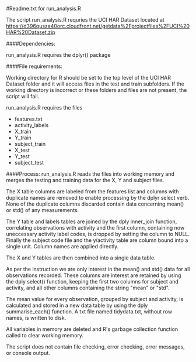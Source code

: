 #Readme.txt for run_analysis.R

The script run_analysis.R requries the UCI HAR Dataset located at
https://d396qusza40orc.cloudfront.net/getdata%2Fprojectfiles%2FUCI%20HAR%20Dataset.zip

####Dependencies: 

run_analysis.R requires the dplyr() package

####File requirements:

Working directory for R should be set to the top level of the UCI HAR Dataset folder and it will access files in the test and train subfolders. If the working directory is incorrect or these folders and files are not present, the script will fail.

run_analysis.R requires the files
- features.txt
- activity_labels
- X_train
- Y_train
- subject_train
- X_test
- Y_test
- subject_test

####Process:
run_analysis.R reads the files into working memory and merges the testing and training data for the X, Y and subject files.

The X table columns are labeled from the features list and columns with duplicate names are removed to enable processing by the dplyr select verb. None of the duplicate columns discarded contain data concerning mean() or std() of any measurements.

The Y table and labels tables are joined by the dply inner_join function, correlating observations with activity and the first column, containing now uneccessary activity label codes, is dropped by setting the column to NULL. Finally the subject code file and the y/activity table are column bound into a single unit. Column names are applied directly.

The X and Y tables are then combined into a single data table. 

As per the instruction we are only interest in the mean() and std() data for all observations recorded. These columns are interest are retained by using the dply select() function, keeping the first two columns for subject and activity, and all other columns containing the string "mean" or "std".

The mean value for every observation, grouped by subject and activity, is calculated and stored in a new data table by using the dply summarise_each() function. A txt file named tidydata.txt, without row names, is written to disk.

All variables in memory are deleted and R's garbage collection function called to clear working memory.

The script does not contain file checking, error checking, error messages, or console output.

